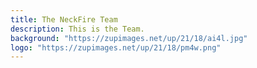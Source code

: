 ```yaml
---
title: The NeckFire Team
description: This is the Team.
background: "https://zupimages.net/up/21/18/ai4l.jpg"
logo: "https://zupimages.net/up/21/18/pm4w.png"
---
```


